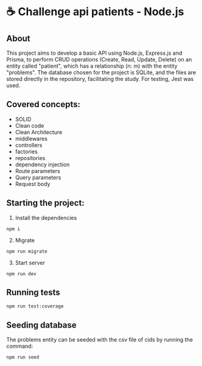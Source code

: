 # ☕ Challenge api patients - Node.js

## About

This project aims to develop a basic API using Node.js, Express.js and Prisma, to perform CRUD operations (Create, Read, Update, Delete) on an entity called "patient", which has a relationship (n: m) with the entity "problems". The database chosen for the project is SQLite, and the files are stored directly in the repository, facilitating the study. For testing, Jest was used.

## Covered concepts:

- SOLID
- Clean code
- Clean Architecture
- middlewares
- controllers
- factories
- repositories
- dependency injection
- Route parameters
- Query parameters
- Request body

## Starting the project:

1. Install the dependencies

```shell
npm i
```

2. Migrate

```shell
npm run migrate
```

3. Start server

```shell
npm run dev
```

## Running tests

```shell
npm run test:coverage
```

## Seeding database

The problems entity can be seeded with the csv file of cids by running the command:

```shell
npm run seed
```
